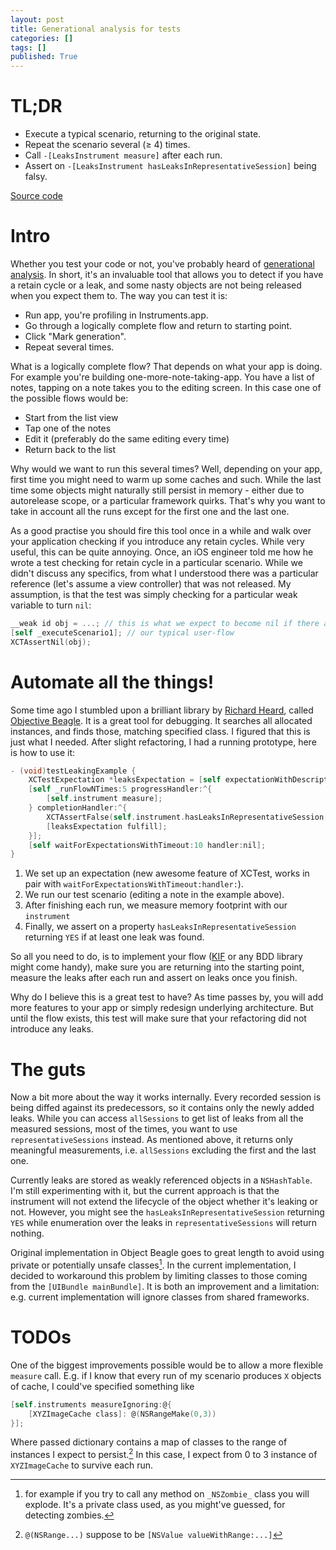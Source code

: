 ```yaml
---
layout: post
title: Generational analysis for tests
categories: []
tags: []
published: True
---
```


# TL;DR

* Execute a typical scenario, returning to the original state.
* Repeat the scenario several (≥ 4) times. 
* Call `-[LeaksInstrument measure]` after each run.
* Assert on `-[LeaksInstrument hasLeaksInRepresentativeSession]` being falsy.

[Source code](https://github.com/zats/Generational-Analysis)

# Intro

Whether you test your code or not, you've probably heard of [generational analysis](https://developer.apple.com/library/ios/recipes/Instruments_help_articles/FindingAbandonedMemory/FindingAbandonedMemory.html). In short, it's an invaluable tool that allows you to detect if you have a retain cycle or a leak, and some nasty objects are not being released when you expect them to. The way you can test it is:

* Run app, you're profiling in Instruments.app.
* Go through a logically complete flow and return to starting point.
* Click "Mark generation".
* Repeat several times.

What is a logically complete flow? That depends on what your app is doing. For example you're building one-more-note-taking-app. You have a list of notes, tapping on a note takes you to the editing screen. In this case one of the possible flows would be:

* Start from the list view
* Tap one of the notes
* Edit it (preferably do the same editing every time)
* Return back to the list

Why would we want to run this several times? Well, depending on your app, first time you might need to warm up some caches and such. While the last time some objects might naturally still persist in memory - either due to autorelease scope, or a particular framework quirks. That's why you want to take in account all the runs except for the first one and the last one.

As a good practise you should fire this tool once in a while and walk over your application checking if you introduce any retain cycles. While very useful, this can be quite annoying. Once, an iOS engineer told me how he wrote a test checking for retain cycle in a particular scenario. While we didn't discuss any specifics, from what I understood there was a particular reference (let's assume a view controller) that was not released. My assumption, is that the test was simply checking for a particular weak variable to turn `nil`:

```objectivec
__weak id obj = ...; // this is what we expect to become nil if there are no retain cycles
[self _executeScenario1]; // our typical user-flow
XCTAssertNil(obj);
```

# Automate all the things!

Some time ago I stumbled upon a brilliant library by [Richard Heard](http://rheard.com/blog/), called [Objective Beagle](https://github.com/heardrwt/RHObjectiveBeagle). It is a great tool for debugging. It searches all allocated instances, and finds those, matching specified class. I figured that this is just what I needed. After slight refactoring, I had a running prototype, here is how to use it:

```objectivec
- (void)testLeakingExample {
    XCTestExpectation *leaksExpectation = [self expectationWithDescription:@"No leaks detected"];
    [self _runFlowNTimes:5 progressHandler:^{
        [self.instrument measure];
    } completionHandler:^{
        XCTAssertFalse(self.instrument.hasLeaksInRepresentativeSession, @"%@", self.instrument);
        [leaksExpectation fulfill];
    }];
    [self waitForExpectationsWithTimeout:10 handler:nil];
}
```

1. We set up an expectation (new awesome feature of XCTest, works in pair with `waitForExpectationsWithTimeout:handler:`).
2. We run our test scenario (editing a note in the example above).
3. After finishing each run, we measure memory footprint with our `instrument`
4. Finally, we assert on a property `hasLeaksInRepresentativeSession` returning `YES` if at least one leak was found.

So all you need to do, is to implement your flow ([KIF](https://github.com/kif-framework/KIF) or any BDD library might come handy), make sure you are returning into the starting point, measure the leaks after each run and assert on leaks once you finish.

Why do I believe this is a great test to have? As time passes by, you will add more features to your app or simply redesign underlying architecture. But until the flow exists, this test will make sure that your refactoring did not introduce any leaks.

# The guts

Now a bit more about the way it works internally. Every recorded session is being diffed against its predecessors, so it contains only the newly added leaks. While you can access `allSessions` to get list of leaks from all the measured sessions, most of the times, you want to use `representativeSessions` instead. As mentioned above, it returns only meaningful measurements, i.e. `allSessions` excluding the first and the last one.

Currently leaks are stored as weakly referenced objects in a `NSHashTable`. I'm still experimenting with it, but the current approach is that the instrument will not extend the lifecycle of the object whether it's leaking or not. However, you might see the `hasLeaksInRepresentativeSession` returning `YES` while enumeration over the leaks in `representativeSessions` will return nothing.

Original implementation in Object Beagle goes to great length to avoid using private or potentially unsafe classes[^1]. In the current implementation, I decided to workaround this problem by limiting classes to those coming from the `[UIBundle mainBundle]`. It is both an improvement and a limitation: e.g. current implementation will ignore classes from shared frameworks.

# TODOs

One of the biggest improvements possible would be to allow a more flexible `measure` call. E.g. if I know that every run of my scenario produces `X` objects of cache, I could've specified something like

```objectivec
[self.instruments measureIgnoring:@{ 
	[XYZImageCache class]: @(NSRangeMake(0,3)) 
}];
```

Where passed dictionary contains a map of classes to the range of instances I expect to persist.[^2] In this case, I expect from 0 to 3 instance of `XYZImageCache` to survive each run.


[^1]: for example if you try to call any method on `_NSZombie_` class you will explode. It's a private class used, as you might've guessed, for detecting zombies.

[^2]: `@(NSRange...)` suppose to be `[NSValue valueWithRange:...]`